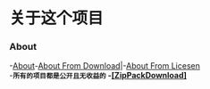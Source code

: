 # 关于这个项目
### About
-[About](https://sykeb.github.io/AaA/About.html)-[About From Download](https://sykeb.github.io/AaA/About.html?download)|-[About From Licesen](https://sykeb.github.io/AaA/About.html?licesen)<br>
-<b><code>所有的项目都是公开且无收益的</code><b>
-[[ZipPackDownload]](https://github.com/SykeB/SykeB.github.io/archive/refs/heads/main.zip)
